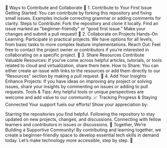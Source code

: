 🚀 Ways to Contribute and Collaborate
💛 1. Contribute to Your First Issue
Getting Started: You can contribute by forking this repository and fixing small issues. Examples include correcting grammar or adding comments for clarity.
Steps to Contribute:
Fork the repository and clone it locally.
Find an issue marked as "beginner-friendly" or “good first issue.”
Make your changes and submit a pull request!
💛 2. Collaborate on Projects
Hands-On Learning: Participate in practical projects. We have options for all levels, from basic tasks to more complex feature implementations.
Reach Out: Feel free to contact the project owner or contributors if you’re interested in collaborating on a specific project.
💛 3. Share Resources
Contribute Valuable Resources: If you’ve come across helpful articles, tutorials, or tools related to cloud and virtualization, share them here.
How to Share: You can either create an issue with links to the resources or add them directly to our “Resources” section by making a pull request.
💛 4. Add Your Insights
Enhance Projects: If you have ideas on improving any project or solving issues, share your insights by commenting on issues or adding to pull requests.
Tools & Tips: Any helpful tools or unique perspectives are welcome and add value to our community.
📈 Tracking Progress & Staying Connected
Your support fuels our efforts! Show your appreciation by:

Starring the repositories you find helpful.
Following the repository to stay updated on new projects, changes, and discussions.
Connecting with fellow learners and contributors in issues or discussions.
🌟 Together, We’re Building a Supportive Community!
By contributing and learning together, we create a beginner-friendly space to develop essential tech skills in demand today. Let’s make technology more accessible, step by step. 🌼

